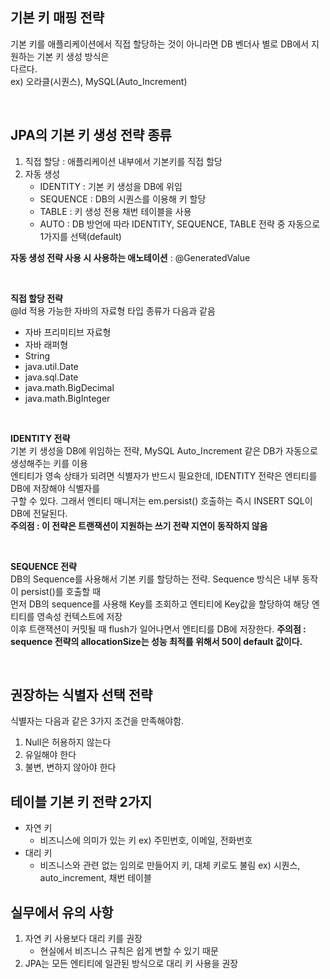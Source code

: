 ## 기본 키 매핑 전략
기본 키를 애플리케이션에서 직접 할당하는 것이 아니라면 DB 벤더사 별로 DB에서 지원하는 기본 키 생성 방식은<br>
다르다. <br/> 
ex) 오라클(시퀀스), MySQL(Auto_Increment)

<br/>

## JPA의 기본 키 생성 전략 종류
1. 직접 할당 : 애플리케이션 내부에서 기본키를 직접 할당
2. 자동 생성
    - IDENTITY : 기본 키 생성을 DB에 위임
    - SEQUENCE : DB의 시퀀스를 이용해 키 할당
    - TABLE : 키 생성 전용 채번 테이블을 사용
    - AUTO : DB 방언에 따라 IDENTITY, SEQUENCE, TABLE 전략 중 자동으로 1가지를 선택(default)
 
**자동 생성 전략 사용 시 사용하는 애노테이션** : @GeneratedValue
 
 <br/>
 
 **직접 할당 전략**<br/>
 @Id 적용 가능한 자바의 자료형 타입 종류가 다음과 같음
 - 자바 프리미티브 자료형
 - 자바 래퍼형
 - String
 - java.util.Date
 - java.sql.Date
 - java.math.BigDecimal
 - java.math.BigInteger
 
 <br/>
 
 **IDENTITY 전략**<br/>
 기본 키 생성을 DB에 위임하는 전략, MySQL Auto_Increment 같은 DB가 자동으로 생성해주는 키를 이용<br/>
 엔티티가 영속 상태가 되려면 식별자가 반드시 필요한데, IDENTITY 전략은 엔티티를 DB에 저장해야 식별자를<br/>
 구할 수 있다. 그래서 엔티티 매니저는 em.persist() 호출하는 즉시 INSERT SQL이 DB에 전달된다.<br/>
 __주의점 : 이 전략은 트랜잭션이 지원하는 쓰기 전략 지연이 동작하지 않음__
 
 <br/>
 
 **SEQUENCE 전략**<br/>
 DB의 Sequence를 사용해서 기본 키를 할당하는 전략. Sequence 방식은 내부 동작이 persist()를 호출할 때 <br/>
 먼저 DB의 sequence를 사용해 Key를 조회하고 엔티티에 Key값을 할당하여 해당 엔티티를 영속성 컨텍스트에 저장<br/>
 이후 트랜잭션이 커밋될 때 flush가 일어나면서 엔티티를 DB에 저장한다.
 __주의점 : sequence 전략의 allocationSize는 성능 최적를 위해서 50이 default 값이다.__
 
 <br/>
 

## 권장하는 식별자 선택 전략
식별자는 다음과 같은 3가지 조건을 만족해야함.
1. Null은 허용하지 않는다
2. 유일해야 한다
3. 불변, 변하지 않아야 한다

## 테이블 기본 키 전략 2가지
- 자연 키
  - 비즈니스에 의미가 있는 키 ex) 주민번호, 이메일, 전화번호
- 대리 키
  - 비즈니스와 관련 없는 임의로 만들어지 키, 대체 키로도 불림 ex) 시퀀스, auto_increment, 채번 테이블

## 실무에서 유의 사항
1. 자연 키 사용보다 대리 키를 권장
     - 현실에서 비즈니스 규칙은 쉽게 변할 수 있기 때문
2. JPA는 모든 엔티티에 일관된 방식으로 대리 키 사용을 권장
